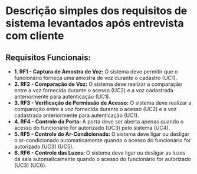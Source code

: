 <h1>Descrição simples dos requisitos de sistema levantados após entrevista com cliente</h1>

<h2>Requisitos Funcionais:</h2>
<ul>
<li><b>1. RF1 - Captura de Amostra de Voz: </b>
O sistema deve permitir que o funcionário forneça uma amostra de voz durante o cadastro (UC1).</li>
<li><b>2. RF2 - Comparação de Voz:</b> O sistema deve realizar a comparação entre a voz fornecida durante o acesso (UC2) e a voz cadastrada anteriormente para autenticação (UC1).</li>
<li><b>3. RF3 - Verificação de Permissão de Acesso:</b> O sistema deve realizar a comparação entre a voz fornecida durante o acesso (UC2) e a voz cadastrada anteriormente para autenticação (UC1).</li>
<li><b>4. RF4 - Controle da Porta:</b> A porta deve ser aberta apenas quando o acesso do funcionário for autorizado (UC3) pelo sistema (UC4).</li>
<li><b>5. RF5 - Controle do Ar-Condicionado: </b>O sistema deve ligar ou desligar o ar-condicionado automaticamente quando o acesso do funcionário for autorizado (UC3) (UC5).</li>
<li><b>6. RF6 - Controle das Luzes: </b>O sistema deve ligar ou desligar as luzes da sala automaticamente quando o acesso do funcionário for autorizado (UC3) (UC6).</li>